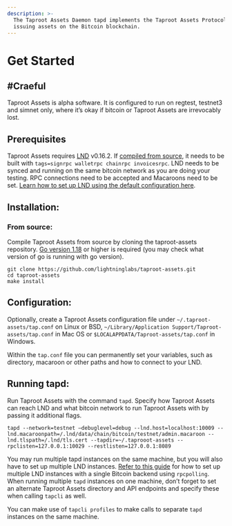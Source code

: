 ```yaml
---
description: >-
  The Taproot Assets Daemon tapd implements the Taproot Assets Protocol for
  issuing assets on the Bitcoin blockchain.
---
```


# Get Started

## #Craeful <a href="#docs-internal-guid-f9af6317-7fff-eeb2-2957-b358d3da86da" id="docs-internal-guid-f9af6317-7fff-eeb2-2957-b358d3da86da"></a>

Taproot Assets is alpha software. It is configured to run on regtest, testnet3 and simnet only, where it’s okay if bitcoin or Taproot Assets are irrevocably lost.

## Prerequisites <a href="#docs-internal-guid-29b5ec39-7fff-4a26-d7e9-dfa1d01ff2c6" id="docs-internal-guid-29b5ec39-7fff-4a26-d7e9-dfa1d01ff2c6"></a>

Taproot Assets requires [LND](https://github.com/lightningnetwork/lnd/) v0.16.2. If [compiled from source](../lnd/run-lnd.md#docs-internal-guid-8ffda72d-7fff-a07e-3bb8-93cdf01b5103), it needs to be built with `tags=signrpc walletrpc chainrpc invoicesrpc`. LND needs to be synced and running on the same bitcoin network as you are doing your testing. RPC connections need to be accepted and Macaroons need to be set. [Learn how to set up LND using the default configuration here](../lnd/run-lnd.md).

## Installation: <a href="#docs-internal-guid-0652b60a-7fff-d0e5-15fc-159e8557bc88" id="docs-internal-guid-0652b60a-7fff-d0e5-15fc-159e8557bc88"></a>

### From source: <a href="#docs-internal-guid-5879af55-7fff-021d-8347-7ef95cd98105" id="docs-internal-guid-5879af55-7fff-021d-8347-7ef95cd98105"></a>

Compile Taproot Assets from source by cloning the taproot-assets repository. [Go version 1.18](https://go.dev/dl/) or higher is required (you may check what version of go is running with go version).

`git clone https://github.com/lightninglabs/taproot-assets.git`\
`cd taproot-assets`\
`make install`

## Configuration: <a href="#docs-internal-guid-8aa3849c-7fff-4b8e-530a-a563b8d9d0b8" id="docs-internal-guid-8aa3849c-7fff-4b8e-530a-a563b8d9d0b8"></a>

Optionally, create a Taproot Assets configuration file under `~/.taproot-assets/tap.conf` on Linux or BSD, `~/Library/Application Support/Taproot-assets/tap.conf` in Mac OS or `$LOCALAPPDATA/Taproot-assets/tap.conf` in Windows.

Within the `tap.conf` file you can permanently set your variables, such as directory, macaroon or other paths and how to connect to your LND.

## Running tapd: <a href="#docs-internal-guid-ebf73e49-7fff-b5ed-44ff-b9b0953c6082" id="docs-internal-guid-ebf73e49-7fff-b5ed-44ff-b9b0953c6082"></a>

Run Taproot Assets with the command `tapd`. Specify how Taproot Assets can reach LND and what bitcoin network to run Taproot Assets with by passing it additional flags.

`tapd --network=testnet –debuglevel=debug --lnd.host=localhost:10009 --lnd.macaroonpath=/.lnd/data/chain/bitcoin/testnet/admin.macaroon --lnd.tlspath=/.lnd/tls.cert --tapdir=~/.taprooot-assets --rpclisten=127.0.0.1:10029 --restlisten=127.0.0.1:8089`

You may run multiple tapd instances on the same machine, but you will also have to set up multiple LND instances. [Refer to this guide](../lnd/run-lnd.md) for how to set up multiple LND instances with a single Bitcoin backend using `rpcpolling`. When running multiple `tapd` instances on one machine, don’t forget to set an alternate Taproot Assets directory and API endpoints and specify these when calling `tapcli` as well.

You can make use of `tapcli profiles` to make calls to separate `tapd` instances on the same machine.

